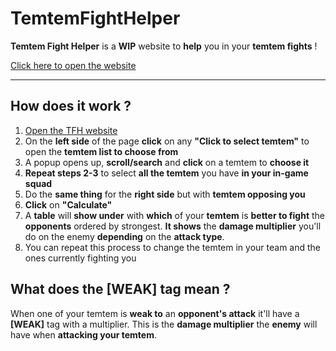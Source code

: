 # TemtemFightHelper

**Temtem Fight Helper** is a **WIP** website to **help** you in your **temtem fights** !

<a href="https://brackyt.github.io/TemtemFightHelper/" target="_blank">Click here to open the website</a>

***

## How does it work ?

1. <a href="https://brackyt.github.io/TemtemFightHelper/" target="_blank">Open the TFH website</a>
2. On the **left side** of the page **click** on any **"Click to select temtem"** to open the **temtem list to choose from**
3. A popup opens up, **scroll/search** and **click** on a temtem to **choose it**
4. **Repeat steps 2-3** to select **all the temtem** you have **in your in-game squad**
5. Do the **same thing** for the **right side** but with **temtem opposing you**
6. **Click** on **"Calculate"**
7. A **table** will **show under** with **which** of your **temtem** is **better to fight** the **opponents** ordered by strongest. **It shows** the **damage multiplier** you'll do on the enemy **depending** on the **attack type**.
8. You can repeat this process to change the temtem in your team and the ones currently fighting you

## What does the [WEAK] tag mean ?

When one of your temtem is **weak to** an **opponent's attack** it'll have a **[WEAK]** tag with a multiplier.
This is the **damage multiplier** the **enemy** will have when **attacking your temtem**.
